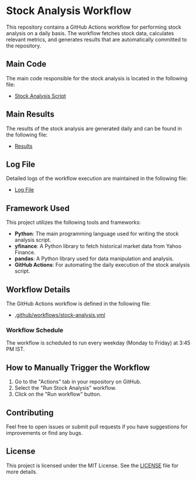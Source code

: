 # Stock Analysis Workflow

This repository contains a GitHub Actions workflow for performing stock analysis on a daily basis. The workflow fetches stock data, calculates relevant metrics, and generates results that are automatically committed to the repository.

## Main Code

The main code responsible for the stock analysis is located in the following file:

- [Stock Analysis Script](main.py)

## Main Results

The results of the stock analysis are generated daily and can be found in the following file:

- [Results](results.txt)

## Log File

Detailed logs of the workflow execution are maintained in the following file:

- [Log File](log.txt)

## Framework Used

This project utilizes the following tools and frameworks:

- **Python**: The main programming language used for writing the stock analysis script.
- **yfinance**: A Python library to fetch historical market data from Yahoo Finance.
- **pandas**: A Python library used for data manipulation and analysis.
- **GitHub Actions**: For automating the daily execution of the stock analysis script.

## Workflow Details

The GitHub Actions workflow is defined in the following file:

- [.github/workflows/stock-analysis.yml](.github/workflows/stock-screener.yaml)

### Workflow Schedule

The workflow is scheduled to run every weekday (Monday to Friday) at 3:45 PM IST.

## How to Manually Trigger the Workflow

1. Go to the "Actions" tab in your repository on GitHub.
2. Select the "Run Stock Analysis" workflow.
3. Click on the "Run workflow" button.

## Contributing

Feel free to open issues or submit pull requests if you have suggestions for improvements or find any bugs.

## License

This project is licensed under the MIT License. See the [LICENSE](LICENSE) file for more details.
